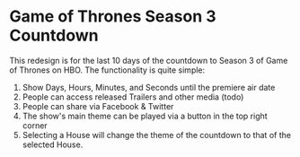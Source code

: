 # Game of Thrones Season 3 Countdown

This redesign is for the last 10 days of the countdown to Season 3 of Game of Thrones on HBO. The functionality is quite simple:

1. Show Days, Hours, Minutes, and Seconds until the premiere air date
2. People can access released Trailers and other media (todo)
3. People can share via Facebook & Twitter
4. The show's main theme can be played via a button in the top right corner
5. Selecting a House will change the theme of the countdown to that of the selected House.